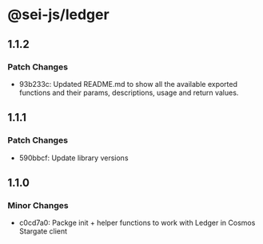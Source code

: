 # @sei-js/ledger

## 1.1.2

### Patch Changes

- 93b233c: Updated README.md to show all the available exported functions and their params, descriptions, usage and return values.

## 1.1.1

### Patch Changes

- 590bbcf: Update library versions

## 1.1.0

### Minor Changes

- c0cd7a0: Packge init + helper functions to work with Ledger in Cosmos Stargate client
